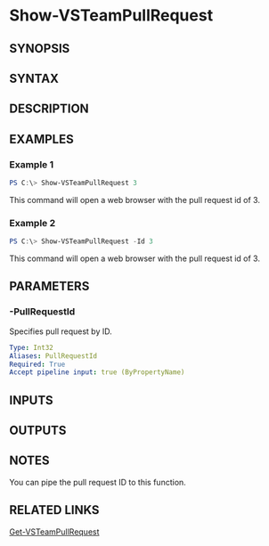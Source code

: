 <!-- #include "./common/header.md" -->

# Show-VSTeamPullRequest

## SYNOPSIS

<!-- #include "./synopsis/Show-VSTeamPullRequest.md" -->

## SYNTAX

## DESCRIPTION

<!-- #include "./synopsis/Show-VSTeamPullRequest.md" -->

## EXAMPLES

### Example 1

```powershell
PS C:\> Show-VSTeamPullRequest 3
```

This command will open a web browser with the pull request id of 3.

### Example 2

```powershell
PS C:\> Show-VSTeamPullRequest -Id 3
```

This command will open a web browser with the pull request id of 3.

## PARAMETERS

### -PullRequestId

Specifies pull request by ID.

```yaml
Type: Int32
Aliases: PullRequestId
Required: True
Accept pipeline input: true (ByPropertyName)
```

## INPUTS

## OUTPUTS

## NOTES

You can pipe the pull request ID to this function.

<!-- #include "./common/prerequisites.md" -->

## RELATED LINKS

<!-- #include "./common/related.md" -->

[Get-VSTeamPullRequest](Get-VSTeamPullRequest.md)
